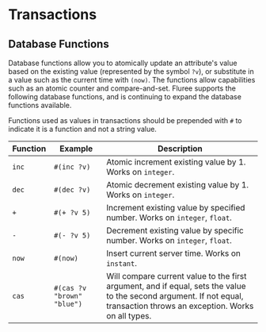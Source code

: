 
# Transactions

## Database Functions

Database functions allow you to atomically update an attribute's value based on the existing value (represented by the symbol `?v`), or substitute in a value such as the current time with `(now)`. The functions allow capabilities such as an atomic counter and compare-and-set. Fluree supports the following database functions, and is continuing to expand the database functions available.

Functions used as values in transactions should be prepended with `#` to indicate it is a function and not a string value.

Function | Example | Description
-- | -- | -- 
`inc` | `#(inc ?v)` |  Atomic increment existing value by 1. Works on `integer`.
`dec` | `#(dec ?v)` | Atomic decrement existing value by 1. Works on `integer`.
`+` | `#(+ ?v 5)` | Increment existing value by specified number. Works on `integer`, `float`.
`-` | `#(- ?v 5)`| Decrement existing value by specific number. Works on `integer`, `float`.
`now` | `#(now)` | Insert current server time. Works on `instant`.
`cas` | `#(cas ?v "brown" "blue")` | Will compare current value to the first argument, and if equal, sets the value to the second argument. If not equal, transaction throws an exception. Works on all types.

